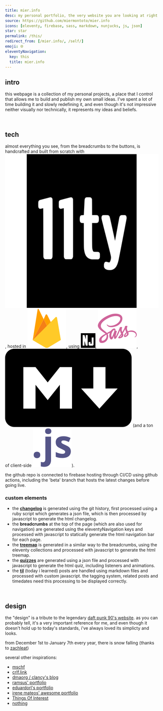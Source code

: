 ```yaml
---
title: mier.info
desc: my personal portfolio, the very website you are looking at right now.
source: https://github.com/miermontoto/mier.info
icons: [eleventy, firebase, sass, markdown, nunjucks, js, json]
star: star
permalink: /this/
redirect_from: [/mier.info/, /self/]
emoji: 🌐
eleventyNavigation:
  key: this
  title: mier.info
---
```


## intro
this webpage is a collection of my personal projects, a place that I control
that allows me to build and publish my own small ideas.
I've spent a lot of time building it and slowly redefining it,
and even though it's not impressive neither visually nor technically,
it represents my ideas and beliefs.

<br>

## tech
almost everything you see, from the breadcrumbs to the buttons, is handcrafted
and built from scratch with <img src="/assets/icons/tech/eleventy.svg" class="icon" alt="eleventy">,
hosted in <img src="/assets/icons/tech/firebase.svg" class="icon" alt="firebase">,
using <img src="/assets/icons/tech/nunjucks.svg" class="icon" alt="nunjucks">,
<img src="/assets/icons/tech/sass.svg" class="icon" alt="sass">,
<img src="/assets/icons/tech/markdown.svg" class="icon" alt="markdown">
(and a ton of client-side <img src="/assets/icons/tech/js.svg" class="icon" alt="javascript">).

the github repo is connected to firebase hosting through CI/CD using github actions, including the 'beta' branch that hosts the latest changes before going live.

### custom elements
- the [**changelog**](/changelog/) is generated using the git history, first
  processed using a ruby script which generates a json file, which is then
  processed by javascript to generate the html changelog.
- the **breadcrumbs** at the top of the page (which are also used for navigation)
  are generated using the eleventyNavigation keys and processed with javascript
  to statically generate the html navigation bar for each page.
- the [**treemap**](/treemap/) is generated in a similar way to the breadcrumbs,
  using the eleventy collections and processed with javascript to generate the
  html treemap.
- the [**quizzes**](/quizzes/) are generated using a json file and processed
  with javascript to generate the html quiz, including listeners and animations.
- the [**til**](/til/) (today i learned) posts are handled using markdown files
  and processed with custom javascript. the tagging system, related posts and
  timedates need this processing to be displayed correctly.

<br>

## design
the "design" is a tribute to the legendary
[daft punk 90's website](https://web.archive.org/web/20220223020719/https://daftpunk.com/).
as you can probably tell, it's a very important reference for me,
and even though it doesn't hold up to today's standards,
i've always loved its simplicty and looks.

from December 1st to January 7th every year, there is snow falling
(thanks to [zachleat](https://github.com/zachleat/snow-fall))

several other inspirations:
- [mschf](https://mschf.com/)
- [crlf.link](https://crlf.link/)
- [dmaorg / clancy's blog](http://dmaorg.info/)
- [ramsus' portfolio](https://rsms.me/)
- [eduardorl's portfolio](https://eduardorl.vercel.app/)
- [irene mateos' awesome portfolio](https://enerimateos.com/)
- [Things Of Interest](https://qntm.org/)
- [nothing](https://es.nothing.tech/)
